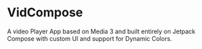 # VidCompose

A video Player App based on Media 3 and built entirely on Jetpack Compose with custom UI and support for Dynamic Colors.
